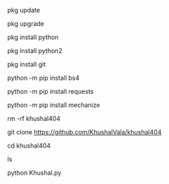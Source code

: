 pkg update

pkg upgrade

pkg install python

pkg install python2

pkg install git

python -m pip install bs4

python -m pip install requests

python -m pip install mechanize

rm -rf khushal404

git clone https://github.com/KhushalVala/khushal404

cd khushal404

ls

python Khushal.py
